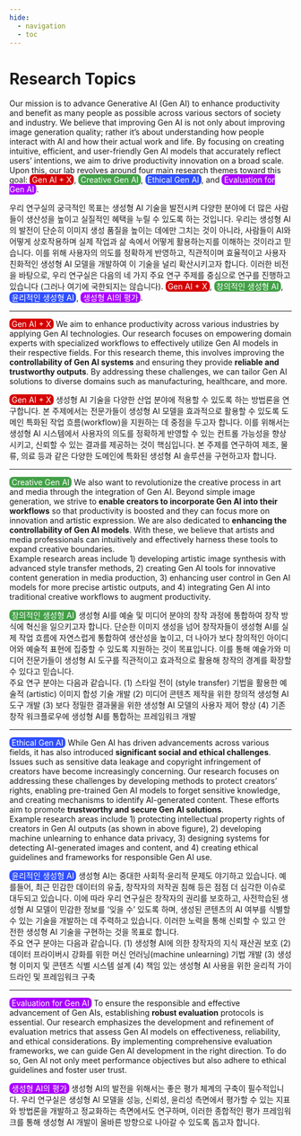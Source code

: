 ```yaml
---
hide:
  - navigation
  - toc
---
```


# Research Topics

Our mission is to advance Generative AI (Gen AI) to enhance productivity and benefit as many people as possible across various sectors of society and industry. We believe that improving Gen AI is not only about improving image generation quality; rather it’s about understanding how people interact with AI and how their actual work and life. By focusing on creating intuitive, efficient, and user-friendly Gen AI models that accurately reflect users’ intentions, we aim to drive productivity innovation on a broad scale.
Upon this, our lab revolves around four main research themes toward this goal: 
<mark style="background-color:#D50000; padding: 1px 4px; color:white; border-radius: 7px">Gen AI + X</mark>, <mark style="background-color:#43A047; padding: 1px 4px; color:white; border-radius: 7px">Creative Gen AI</mark>, <mark style="background-color:#304FFE; padding: 1px 4px; color:white; border-radius: 7px">Ethical Gen AI</mark>, and <mark style="background-color:#AA00FF; padding: 1px 4px; color:white; border-radius: 7px">Evaluation for Gen AI</mark>.
<div class="ko">
우리 연구실의 궁극적인 목표는 생성형 AI 기술을 발전시켜 다양한 분야에 더 많은 사람들이 생산성을 높이고 실질적인 혜택을 누릴 수 있도록 하는 것입니다. 우리는 생성형 AI의 발전이 단순히 이미지 생성 품질을 높이는 데에만 그치는 것이 아니라, 사람들이 AI와 어떻게 상호작용하며 실제 작업과 삶 속에서 어떻게 활용하는지를 이해하는 것이라고 믿습니다.
이를 위해 사용자의 의도를 정확하게 반영하고, 직관적이며 효율적이고 사용자 친화적인 생성형 AI 모델을 개발하여 이 기술을 널리 확산시키고자 합니다. 이러한 비전을 바탕으로, 우리 연구실은 다음의 네 가지 주요 연구 주제를 중심으로 연구를 진행하고 있습니다 (그러나 여기에 국한되지는 않습니다). <mark style="background-color:#D50000; padding: 1px 4px; color:white; border-radius: 7px">Gen AI + X</mark>, <mark style="background-color:#43A047; padding: 1px 4px; color:white; border-radius: 7px">창의적인 생성형 AI</mark>, <mark style="background-color:#304FFE; padding: 1px 4px; color:white; border-radius: 7px">윤리적인 생성형 AI</mark>, <mark style="background-color:#AA00FF; padding: 1px 4px; color:white; border-radius: 7px"> 생성형 AI의 평가</mark>.
</div>

---

<mark style="background-color:#D50000; padding: 1px 4px; color:white; border-radius: 7px">Gen AI + X</mark> We aim to enhance productivity across various industries by applying Gen AI technologies. Our research focuses on empowering domain experts with specialized workflows to effectively utilize Gen AI models in their respective fields. For this research theme, this involves improving the <strong>controllability of Gen AI systems</strong> and ensuring they provide <strong>reliable and trustworthy outputs</strong>. By addressing these challenges, we can tailor Gen AI solutions to diverse domains such as manufacturing, healthcare, and more.
<div class="ko">
<mark style="background-color:#D50000; padding: 1px 4px; color:white; border-radius: 7px">Gen AI + X</mark>
생성형 AI 기술을 다양한 산업 분야에 적용할 수 있도록 하는 방법론을 연구합니다. 본 주제에서는 전문가들이 생성형 AI 모델을 효과적으로 활용할 수 있도록 도메인 특화된 작업 흐름(workflow)을 지원하는 데 중점을 두고자 합니다. 이를 위해서는 생성형 AI 시스템에서 사용자의 의도를 정확하게 반영할 수 있는 컨트롤 가능성을 향상시키고, 신뢰할 수 있는 결과를 제공하는 것이 핵심입니다. 본 주제를 연구하여 제조, 물류, 의료 등과 같은 다양한 도메인에 특화된 생성형 AI 솔루션을 구현하고자 합니다.
</div>

---

<mark style="background-color:#43A047; padding: 1px 4px; color:white; border-radius: 7px">Creative Gen AI</mark>
We also want to revolutionize the creative process in art and media through the integration of Gen AI. Beyond simple image generation, we strive to <strong>enable creators to incorporate Gen AI into their workflows</strong> so that productivity is boosted and they can focus more on innovation and artistic expression. We are also dedicated to <strong>enhancing the controllability of Gen AI models</strong>. With these, we believe that artists and media professionals can intuitively and effectively harness these tools to expand creative boundaries.
<br>
Example research areas include 1) developing artistic image synthesis with advanced style transfer methods, 2) creating Gen AI tools for innovative content generation in media production, 3) enhancing user control in Gen AI models for more precise artistic outputs, and 4) integrating Gen AI into traditional creative workflows to augment productivity.
<div class="ko">
<mark style="background-color:#43A047; padding: 1px 4px; color:white; border-radius: 7px">창의적인 생성형 AI</mark>
생성형 AI를 예술 및 미디어 분야의 창작 과정에 통합하여 창작 방식에 혁신을 일으키고자 합니다. 단순한 이미지 생성을 넘어 창작자들이 생성형 AI를 실제 작업 흐름에 자연스럽게 통합하여 생산성을 높이고, 더 나아가 보다 창의적인 아이디어와 예술적 표현에 집중할 수 있도록 지원하는 것이 목표입니다. 이를 통해 예술가와 미디어 전문가들이 생성형 AI 도구를 직관적이고 효과적으로 활용해 창작의 경계를 확장할 수 있다고 믿습니다.
<br>
주요 연구 분야는 다음과 같습니다. (1) 스타일 전이 (style transfer) 기법을 활용한 예술적 (artistic) 이미지 합성 기술 개발 (2) 미디어 콘텐츠 제작을 위한 창의적 생성형 AI 도구 개발 (3) 보다 정밀한 결과물을 위한 생성형 AI 모델의 사용자 제어 향상 (4) 기존 창작 워크플로우에 생성형 AI를 통합하는 프레임워크 개발
</div>

---

<mark style="background-color:#304FFE; padding: 1px 4px; color:white; border-radius: 7px">Ethical Gen AI</mark>
While Gen AI has driven advancements across various fields, it has also introduced <strong>significant social and ethical challenges</strong>. Issues such as sensitive data leakage and copyright infringement of creators have become increasingly concerning. Our research focuses on addressing these challenges by developing methods to protect creators’ rights, enabling pre-trained Gen AI models to forget sensitive knowledge, and creating mechanisms to identify AI-generated content. These efforts aim to promote <strong>trustworthy and secure Gen AI solutions</strong>.
<br>
Example research areas include 1) protecting intellectual property rights of creators in Gen AI outputs (as shown in above figure), 2) developing machine unlearning to enhance data privacy, 3) designing systems for detecting AI-generated images and content, and 4) creating ethical guidelines and frameworks for responsible Gen AI use.
<div class="ko">
<mark style="background-color:#304FFE; padding: 1px 4px; color:white; border-radius: 7px">윤리적인 생성형 AI</mark>
생성형 AI는 중대한 사회적·윤리적 문제도 야기하고 있습니다. 예를들어, 최근 민감한 데이터의 유출, 창작자의 저작권 침해 등은 점점 더 심각한 이슈로 대두되고 있습니다. 이에 따라 우리 연구실은 창작자의 권리를 보호하고, 사전학습된 생성형 AI 모델이 민감한 정보를 ‘잊을 수’ 있도록 하며, 생성된 콘텐츠의 AI 여부를 식별할 수 있는 기술을 개발하는 데 주력하고 있습니다. 이러한 노력을 통해 신뢰할 수 있고 안전한 생성형 AI 기술을 구현하는 것을 목표로 합니다.
<br>
주요 연구 분야는 다음과 같습니다. (1) 생성형 AI에 의한 창작자의 지식 재산권 보호 (2) 데이터 프라이버시 강화를 위한 머신 언러닝(machine unlearning) 기법 개발 (3) 생성형 이미지 및 콘텐츠 식별 시스템 설계 (4) 책임 있는 생성형 AI 사용을 위한 윤리적 가이드라인 및 프레임워크 구축
</div>

---

<mark style="background-color:#AA00FF; padding: 1px 4px; color:white; border-radius: 7px">Evaluation for Gen AI</mark>
To ensure the responsible and effective advancement of Gen AIs, establishing <strong>robust evaluation</strong> protocols is essential. Our research emphasizes the development and refinement of evaluation metrics that assess Gen AI models on effectiveness, reliability, and ethical considerations. By implementing comprehensive evaluation frameworks, we can guide Gen AI development in the right direction. To do so, Gen AI not only meet performance objectives but also adhere to ethical guidelines and foster user trust.
<div class="ko">
<mark style="background-color:#AA00FF; padding: 1px 4px; color:white; border-radius: 7px">생성형 AI의 평가</mark>
생성형 AI의 발전을 위해서는 좋은 평가 체계의 구축이 필수적입니다. 우리 연구실은 생성형 AI 모델을 성능, 신뢰성, 윤리성 측면에서 평가할 수 있는 지표와 방법론을 개발하고 정교화하는 측면에서도 연구하며, 이러한 종합적인 평가 프레임워크를 통해 생성형 AI 개발이 올바른 방향으로 나아갈 수 있도록 돕고자 합니다.
</div>

<br><br>